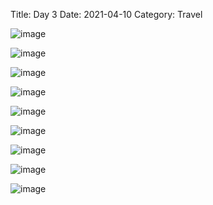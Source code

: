 Title: Day 3
Date: 2021-04-10
Category: Travel

![image](https://api.pcloud.com/getpubthumb?code=XZKGd1XZcgUd18r0ceYieyPy643LoJ2co39k&linkpassword=undefined&size=600x600&crop=0&type=autok)

![image](https://api.pcloud.com/getpubthumb?code=XZdGd1XZq4y4cOUtkfXTaXjuqLCrvbDBSefX&linkpassword=undefined&size=600x600&crop=0&type=autok)

![image](https://api.pcloud.com/getpubthumb?code=XZ6Gd1XZQaSRQm6OqtLd2Uk8kTd5GkhEviJk&linkpassword=undefined&size=600x600&crop=0&type=autok)

![image](https://api.pcloud.com/getpubthumb?code=XZOGd1XZfFxgQMkpsC5OHGUtR2W2NzFK1qUk&linkpassword=undefined&size=600x600&crop=0&type=autok)

![image](https://api.pcloud.com/getpubthumb?code=XZUGd1XZ5gqPPgnqC7uee8nf2XjSm4w0pSqk&linkpassword=undefined&size=600x600&crop=0&type=autok)

![image](https://api.pcloud.com/getpubthumb?code=XZUGd1XZ5gqPPgnqC7uee8nf2XjSm4w0pSqk&linkpassword=undefined&size=600x600&crop=0&type=autok)

![image](https://api.pcloud.com/getpubthumb?code=XZiGd1XZcQYpxnD9BmjG9vNq9y8kGLHrMI0V&linkpassword=undefined&size=600x600&crop=0&type=autok)

![image](https://api.pcloud.com/getpubthumb?code=XZcGd1XZ0JY8noL2iehsRRiD8OJYvQ7fpY6k&linkpassword=undefined&size=600x600&crop=0&type=autok)

![image](https://api.pcloud.com/getpubthumb?code=XZoGd1XZiTDlvvVxfe4Lhhlkg9LyIJuoNzNk&linkpassword=undefined&size=600x600&crop=0&type=autok)

